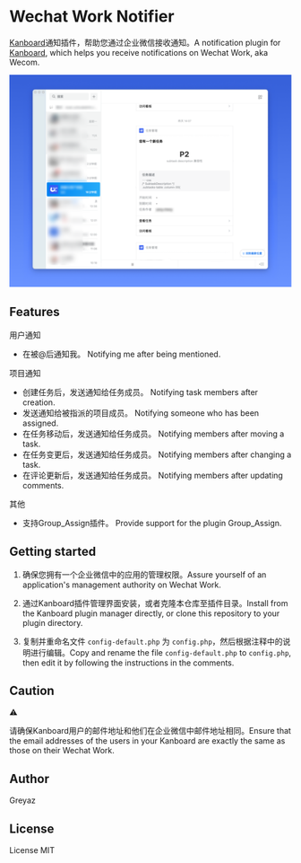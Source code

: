 # Wechat Work Notifier
[Kanboard](https://github.com/kanboard/kanboard)通知插件，帮助您通过企业微信接收通知。A notification plugin for [Kanboard](https://github.com/kanboard/kanboard), which helps you receive notifications on Wechat Work, aka Wecom.

![alt screenshot](Screenshot/1.png)

## Features
用户通知
- 在被@后通知我。 Notifying me after being mentioned.

项目通知
- 创建任务后，发送通知给任务成员。 Notifying task members after creation.
- 发送通知给被指派的项目成员。 Notifying someone who has been assigned.
- 在任务移动后，发送通知给任务成员。 Notifying members after moving a task.
- 在任务变更后，发送通知给任务成员。 Notifying members after changing a task.
- 在评论更新后，发送通知给任务成员。 Notifying members after updating comments.

其他
- 支持Group_Assign插件。 Provide support for the plugin Group_Assign.

## Getting started
1. 确保您拥有一个企业微信中的应用的管理权限。Assure yourself of an application's management authority on Wechat Work.

2. 通过Kanboard插件管理界面安装，或者克隆本仓库至插件目录。Install from the Kanboard plugin manager directly, or clone this repository to your plugin directory.

3. 复制并重命名文件 `config-default.php` 为 `config.php`，然后根据注释中的说明进行编辑。Copy and rename the file `config-default.php` to `config.php`, then edit it by following the instructions in the comments.

## Caution
⚠️

请确保Kanboard用户的邮件地址和他们在企业微信中邮件地址相同。Ensure that the email addresses of the users in your Kanboard are exactly the same as those on their Wechat Work. 

## Author
Greyaz

## License
License MIT

